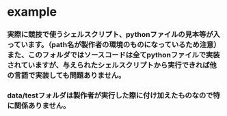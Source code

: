 # example
### 実際に競技で使うシェルスクリプト、pythonファイルの見本等が入っています。（path名が製作者の環境のものになっているため注意）また、このフォルダではソースコードは全てpythonファイルで実装されていますが、与えられたシェルスクリプトから実行できれば他の言語で実装しても問題ありません。
### data/testフォルダは製作者が実行した際に付け加えたものなので特に関係ありません。